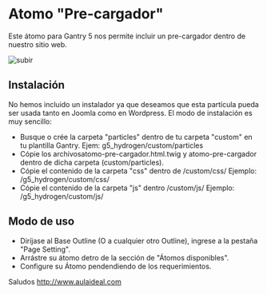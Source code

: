 # Atomo "Pre-cargador"
Este átomo para Gantry 5 nos permite incluir un pre-cargador dentro de nuestro sitio web.

![subir](https://user-images.githubusercontent.com/9434043/26899438-b735d1be-4b94-11e7-8b71-8a2367fd896f.png)

Instalación
-----------
No hemos incluido un instalador ya que deseamos que esta partícula pueda ser usada tanto en Joomla como en Wordpress. 
El modo de instalación es muy sencillo:

+ Busque o crée la carpeta "particles" dentro de tu carpeta "custom" en tu plantilla Gantry. Ejem: g5_hydrogen/custom/particles
+ Cópie los archivosatomo-pre-cargador.html.twig y atomo-pre-cargador dentro de dicha carpeta (custom/particles).
+ Cópie el contenido de la carpeta "css" dentro de /custom/css/ Ejemplo:  /g5_hydrogen/custom/css/
+ Cópie el contenido de la carpeta "js"  dentro /custom/js/ Ejemplo:  /g5_hydrogen/custom/js/

Modo de uso
-----------
+ Diríjase al Base Outline (O a cualquier otro Outline), ingrese a la pestaña "Page Setting". 
+ Arrástre su átomo detro de la sección de "Átomos disponibles". 
+ Configure su Átomo pendendiendo de los requerimientos.

Saludos
http://www.aulaideal.com

